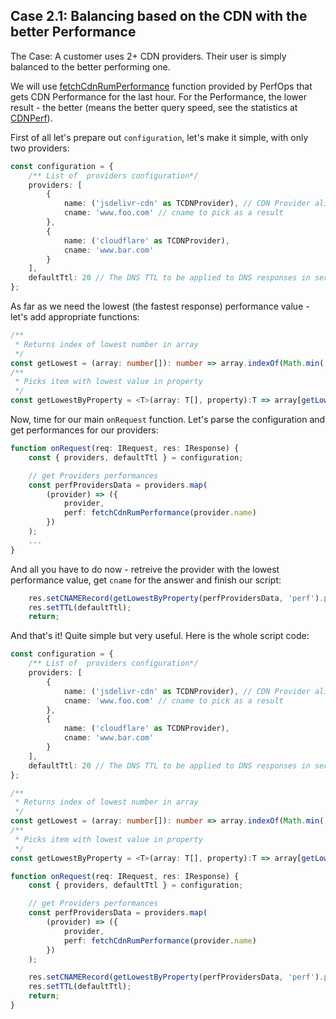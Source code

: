 ## Case 2.1: Balancing based on the CDN with the better Performance <a name="case2.1"></a>

The Case: A customer uses 2+ CDN providers. Their user is simply balanced to the better performing one.

We will use [fetchCdnRumPerformance](Custom-Answers-API#fetchcdnrumperformance) function provided by PerfOps that gets CDN Performance for the last hour. For the Performance, the lower result - the better (means the better query speed, see the  statistics at [CDNPerf](https://www.cdnperf.com/)).    

First of all let's prepare out `configuration`, let's make it simple, with only two providers:
```typescript
const configuration = {
    /** List of  providers configuration*/
    providers: [
        {
            name: ('jsdelivr-cdn' as TCDNProvider), // CDN Provider alias to work with
            cname: 'www.foo.com' // cname to pick as a result
        },
        {
            name: ('cloudflare' as TCDNProvider),
            cname: 'www.bar.com'
        }
    ],
    defaultTtl: 20 // The DNS TTL to be applied to DNS responses in seconds.
};
```
As far as we need the lowest (the fastest response) performance value - let's add appropriate functions:
```typescript
/**
 * Returns index of lowest number in array
 */
const getLowest = (array: number[]): number => array.indexOf(Math.min(...array));
/**
 * Picks item with lowest value in property
 */
const getLowestByProperty = <T>(array: T[], property):T => array[getLowest(array.map(item => item[property]))];
```
Now, time for our main `onRequest` function. Let's parse the configuration and get performances for our providers:
```typescript
function onRequest(req: IRequest, res: IResponse) {
    const { providers, defaultTtl } = configuration;

    // get Providers performances
    const perfProvidersData = providers.map(
        (provider) => ({
            provider,
            perf: fetchCdnRumPerformance(provider.name)
        })
    );
    ...
}
```
And all you have to do now - retreive the provider with the lowest performance value, get `cname` for the answer and finish our script:
```typescript
    res.setCNAMERecord(getLowestByProperty(perfProvidersData, 'perf').provider.cname);
    res.setTTL(defaultTtl);
    return;
```
And that's it! Quite simple but very useful. Here is the whole script code:

```typescript
const configuration = {
    /** List of  providers configuration*/
    providers: [
        {
            name: ('jsdelivr-cdn' as TCDNProvider), // CDN Provider alias to work with
            cname: 'www.foo.com' // cname to pick as a result
        },
        {
            name: ('cloudflare' as TCDNProvider),
            cname: 'www.bar.com'
        }
    ],
    defaultTtl: 20 // The DNS TTL to be applied to DNS responses in seconds.
};

/**
 * Returns index of lowest number in array
 */
const getLowest = (array: number[]): number => array.indexOf(Math.min(...array));
/**
 * Picks item with lowest value in property
 */
const getLowestByProperty = <T>(array: T[], property):T => array[getLowest(array.map(item => item[property]))];

function onRequest(req: IRequest, res: IResponse) {
    const { providers, defaultTtl } = configuration;

    // get Providers performances
    const perfProvidersData = providers.map(
        (provider) => ({
            provider,
            perf: fetchCdnRumPerformance(provider.name)
        })
    );

    res.setCNAMERecord(getLowestByProperty(perfProvidersData, 'perf').provider.cname);
    res.setTTL(defaultTtl);
    return;
}
```

